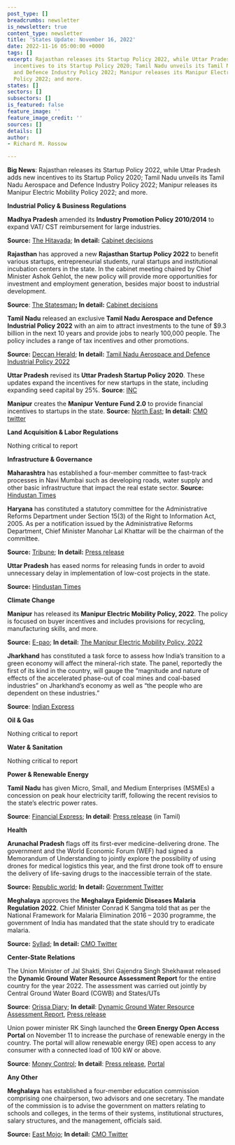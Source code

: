 ```yaml
---
post_type: []
breadcrumbs: newsletter
is_newsletter: true
content_type: newsletter
title: 'States Update: November 16, 2022'
date: 2022-11-16 05:00:00 +0000
tags: []
excerpt: Rajasthan releases its Startup Policy 2022, while Uttar Pradesh adds new
  incentives to its Startup Policy 2020; Tamil Nadu unveils its Tamil Nadu Aerospace
  and Defence Industry Policy 2022; Manipur releases its Manipur Electric Mobility
  Policy 2022; and more.
states: []
sectors: []
subsectors: []
is_featured: false
feature_image: ''
feature_image_credit: ''
sources: []
details: []
author:
- Richard M. Rossow

---
```

**Big News**: Rajasthan releases its Startup Policy 2022, while Uttar Pradesh adds new incentives to its Startup Policy 2020; Tamil Nadu unveils its Tamil Nadu Aerospace and Defence Industry Policy 2022; Manipur releases its Manipur Electric Mobility Policy 2022; and more.

**Industrial Policy & Business Regulations**

**Madhya Pradesh** amended its **Industry Promotion Policy 2010/2014** to expand VAT/ CST reimbursement for large industries.

**Source:** [The Hitavada](https://www.thehitavada.com/Encyc/2022/11/10/Cabinet-approves-Rs-678-crore-for-CM-Rise-Scheme.html); **In detail:** [Cabinet decisions](https://www.mpinfo.org/Home/CabinetDetails?newsid=221109S2&fontname=FontEnglish&LocID=32&pubdate=11/09/2022)

**Rajasthan** has approved a new **Rajasthan Startup Policy 2022** to benefit various startups, entrepreneurial students, rural startups and institutional incubation centers in the state. In the cabinet meeting chaired by Chief Minister Ashok Gehlot, the new policy will provide more opportunities for investment and employment generation, besides major boost to industrial development.

**Source**: [The Statesman](https://www.thestatesman.com/india/gehlot-govt-approves-new-rajasthan-startup-policy-2022-1503130043.html)**; In detail:** [Cabinet decisions](https://cmo.rajasthan.gov.in/cmoadmin/Program/Pdf/4f909888d4cf4369b295d94e77f8021b_01.pdf)

**Tamil Nadu** released an exclusive **Tamil Nadu Aerospace and Defence Industrial Policy 2022** with an aim to attract investments to the tune of $9.3 billion in the next 10 years and provide jobs to nearly 100,000 people. The policy includes a range of tax incentives and other promotions.

**Source:** [Deccan Herald](https://www.deccanherald.com/national/south/tamil-nadu-launches-aerospace-defence-industrial-policy-1160512.html); **In detail:** [Tamil Nadu Aerospace and Defence Industrial Policy 2022](https://investingintamilnadu.com/DIGIGOV/StaticAttachment?AttachmentFileName=/pdf/poli_noti/Aerospace_and_Defence_Policy_2022.pdf)

**Uttar Pradesh** revised its **Uttar Pradesh Startup Policy 2020**. These updates expand the incentives for new startups in the state, including expanding seed capital by 25%. **Source**: [INC](https://inc42.com/buzz/up-govt-revamps-startup-policy-increases-seed-capital-by-50-to-inr-7-lakh/)

**Manipur** creates the **Manipur** **Venture Fund 2.0** to provide financial incentives to startups in the state. **Source:** [North East](https://www.northeasttoday.in/2022/11/12/manipur-cm-launches-new-start-up-venture-provide-employment-opportunities-to-every-household/); **In detail:** [CMO twitter](https://twitter.com/manipur_cmo/status/1591428924894244867)

**Land Acquisition & Labor Regulations**

Nothing critical to report

**Infrastructure & Governance**

**Maharashtra** has established a four-member committee to fast-track processes in Navi Mumbai such as developing roads, water supply and other basic infrastructure that impact the real estate sector. **Source:** [Hindustan Times](https://www.hindustantimes.com/real-estate/maharashtra-sets-up-committee-to-fast-track-navi-mumbai-real-estate-projects-101667823795472.html)

**Haryana** has constituted a statutory committee for the Administrative Reforms Department under Section 15(3) of the Right to Information Act, 2005. As per a notification issued by the Administrative Reforms Department, Chief Minister Manohar Lal Khattar will be the chairman of the committee.

**Source:** [Tribune](https://acrobat.adobe.com/id/urn:aaid:sc:VA6C2:57929f50-ac55-457d-8384-83eaae51352d); **In detail:** [Press release](https://acrobat.adobe.com/id/urn:aaid:sc:VA6C2:e9f31566-39ad-4c8f-bfaa-63a362bdb20e)

**Uttar Pradesh** has eased norms for releasing funds in order to avoid unnecessary delay in implementation of low-cost projects in the state.

**Source:** [Hindustan Times](https://www.hindustantimes.com/cities/lucknow-news/lowcost-projects-uttar-pradesh-government-eases-norms-for-releasing-funds-to-avoid-delay-101667842901565.html)

**Climate Change**

**Manipur** has released its **Manipur Electric Mobility Policy, 2022**. The policy is focused on buyer incentives and includes provisions for recycling, manufacturing skills, and more.

**Source:** [E-pao](http://e-pao.net/GP.asp?src=22..101122.nov22); **In detail:** [The Manipur Electric Mobility Policy, 2022](https://manipurgovtpress.nic.in/en/details_gazzete/?gazette=1573)

**Jharkhand** has constituted a task force to assess how India’s transition to a green economy will affect the mineral-rich state. The panel, reportedly the first of its kind in the country, will gauge the “magnitude and nature of effects of the accelerated phase-out of coal mines and coal-based industries” on Jharkhand’s economy as well as “the people who are dependent on these industries.”

**Source**: [Indian Express](https://indianexpress.com/article/opinion/editorials/jharkhands-task-force-to-assess-impact-of-indias-climate-commitments-is-a-step-in-the-right-direction-8263662/)

**Oil & Gas**

Nothing critical to report

**Water & Sanitation**

Nothing critical to report

**Power & Renewable Energy**

**Tamil Nadu** has given Micro, Small, and Medium Enterprises (MSMEs) a concession on peak hour electricity tariff, following the recent revisios to the state’s electric power rates.

**Source**: [Financial Express](https://www.financialexpress.com/industry/sme/msme-eodb-tamil-nadu-govt-reduces-peak-hour-power-charges-to-15-for-msmes/2802953/); **In detail**: [Press release](https://cms.tn.gov.in/sites/default/files/press_release/pr091122_1978.pdf) (in Tamil)

**Health**

**Arunachal Pradesh** flags off its first-ever medicine-delivering drone. The government and the World Economic Forum (WEF) had signed a Memorandum of Understanding to jointly explore the possibility of using drones for medical logistics this year, and the first drone took off to ensure the delivery of life-saving drugs to the inaccessible terrain of the state.

**Source:** [Republic world](https://www.republicworld.com/india-news/general-news/a-game-changer-in-a-first-drone-delivers-medicine-in-remote-areas-of-arunachal-pradesh-articleshow.html); **In detail:** [Government Twitter](https://twitter.com/MyGovArunachal/status/1590630075514630146)

**Meghalaya** approves the **Meghalaya Epidemic Diseases Malaria Regulation 2022**. Chief Minister Conrad K Sangma told that as per the National Framework for Malaria Elimination 2016 – 2030 programme, the government of India has mandated that the state should try to eradicate malaria.

**Source:** [Syllad](https://www.syllad.com/govt-approves-meghalaya-epidemic-diseases-malaria-regulation-2022/); **In detail:** [CMO Twitter](https://twitter.com/SangmaConrad/status/1590345599815413761)

**Center-State Relations**

The Union Minister of Jal Shakti, Shri Gajendra Singh Shekhawat released the **Dynamic Ground Water Resource Assessment Report** for the entire country for the year 2022. The assessment was carried out jointly by Central Ground Water Board (CGWB) and States/UTs

**Source**: [Orissa Diary](https://orissadiary.com/union-minister-of-jal-shakti-gajendra-singh-shekhawat-today-released-the-dynamic-ground-water-resource-assessment-report-for-the-country-for-the-year-2022/); **In** **detail**: [Dynamic Ground Water Resource Assessment Report](https://static.pib.gov.in/WriteReadData/userfiles/file/GWRA2022(1)HIDO.pdf), [Press release](https://pib.gov.in/PressReleaseIframePage.aspx?PRID=1874808)

Union power minister RK Singh launched the **Green Energy Open Access Portal** on November 11 to increase the purchase of renewable energy in the country. The portal will allow renewable energy (RE) open access to any consumer with a connected load of 100 kW or above.

**Source**: [Money Control](https://www.moneycontrol.com/news/power/power-minister-rk-singh-launches-green-energy-open-access-portal-9502601.html); **In detail**: [Press release](https://pib.gov.in/PressReleasePage.aspx?PRID=1875269), [Portal](https://greenopenaccess.in/)

**Any Other**

**Meghalaya** has established a four-member education commission comprising one chairperson, two advisors and one secretary. The mandate of the commission is to advise the government on matters relating to schools and colleges, in the terms of their systems, institutional structures, salary structures, and the management, officials said.

**Source:** [East Mojo](https://www.eastmojo.com/meghalaya/2022/11/09/meghalaya-to-have-4-member-state-education-commission/); **In detail:** [CMO Twitter](https://twitter.com/SangmaConrad/status/1590381935909810177)
